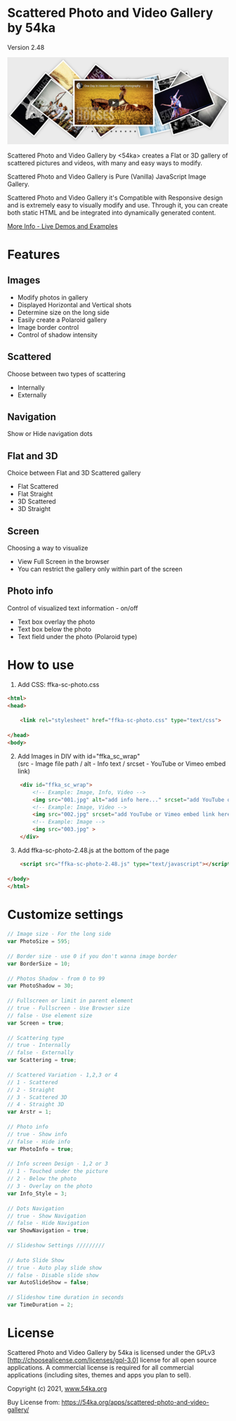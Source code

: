 # Scattered Photo and Video Gallery by 54ka

Version 2.48

![Image](https://raw.githubusercontent.com/54ka/Scattered-Photo-and-Video-Gallery/main/Screenshots/Screenshot_001.jpg)

Scattered Photo and Video Gallery by <54ka> creates a Flat or 3D gallery of scattered pictures and videos, with many and easy ways to modify.

Scattered Photo and Video Gallery is Pure (Vanilla) JavaScript Image Gallery.

Scattered Photo and Video Gallery it's Compatible with Responsive design and is extremely easy to visually modify and use. Through it, you can create both static HTML and be integrated into dynamically generated content.

[More Info - Live Demos and Examples](https://www.54ka.org/apps/scattered-photo-and-video-gallery)


# Features

Images
-----------
* Modify photos in gallery  
* Displayed Horizontal and Vertical shots  
* Determine size on the long side  
* Easily create a Polaroid gallery  
* Image border control  
* Control of shadow intensity  

Scattered
-----------
Choose between two types of scattering

* Internally  
* Externally  

Navigation
-----------
Show or Hide navigation dots

Flat and 3D
-----------
Choice between Flat and 3D Scattered gallery

* Flat Scattered   
* Flat Straight   
* 3D Scattered  
* 3D Straight

Screen
-----------
Choosing a way to visualize

* View Full Screen in the browser  
* You can restrict the gallery only within part of the screen

Photo info
-----------
Control of visualized text information - on/off  

* Text box overlay the photo  
* Text box below the photo  
* Text field under the photo (Polaroid type)  


# How to use

1. Add CSS: ffka-sc-photo.css

```html
<html>
<head>

    <link rel="stylesheet" href="ffka-sc-photo.css" type="text/css">

</head>
<body>
```

2. Add Images in DIV with id="ffka_sc_wrap"  
(src - Image file path / alt - Info text / srcset - YouTube or Vimeo embed link)

```html
    <div id="ffka_sc_wrap">
        <!-- Example: Image, Info, Video -->
        <img src="001.jpg" alt="add info here..." srcset="add YouTube or Vimeo embed link here">
        <!-- Example: Image, Video -->
        <img src="002.jpg" srcset="add YouTube or Vimeo embed link here">
        <!-- Example: Image -->
        <img src="003.jpg" >
    </div>
```

3. Add ffka-sc-photo-2.48.js аt the bottom of the page

```html
    <script src="ffka-sc-photo-2.48.js" type="text/javascript"></script>

</body>
</html>
```


# Customize settings


```js
// Image size - For the long side
var PhotoSize = 595;

// Border size - use 0 if you don't wanna image border
var BorderSize = 10;

// Photos Shadow - from 0 to 99
var PhotoShadow = 30;

// Fullscreen or limit in parent element
// true - Fullscreen - Use Browser size 
// false - Use element size
var Screen = true;

// Scattering type
// true - Internally 
// false - Externally
var Scattering = true;

// Scattered Variation - 1,2,3 or 4
// 1 - Scattered
// 2 - Straight 
// 3 - Scattered 3D 
// 4 - Straight 3D
var Arstr = 1;

// Photo info
// true - Show info 
// false - Hide info
var PhotoInfo = true;

// Info screen Design - 1,2 or 3
// 1 - Touched under the picture
// 2 - Below the photo
// 3 - Overlay on the photo
var Info_Style = 3;

// Dots Navigation
// true - Show Navigation 
// false - Hide Navigation
var ShowNavigation = true;

// Slideshow Settings /////////

// Auto Slide Show
// true - Auto play slide show 
// false - Disable slide show
var AutoSlideShow = false;

// Slideshow time duration in seconds
var TimeDuration = 2;
```


# License

Scattered Photo and Video Gallery by 54ka is licensed under the GPLv3 [http://choosealicense.com/licenses/gpl-3.0] license for all open source applications. A commercial license is required for all commercial applications (including sites, themes and apps you plan to sell). 

Copyright (c) 2021, www.54ka.org

Buy License from:
https://54ka.org/apps/scattered-photo-and-video-gallery/